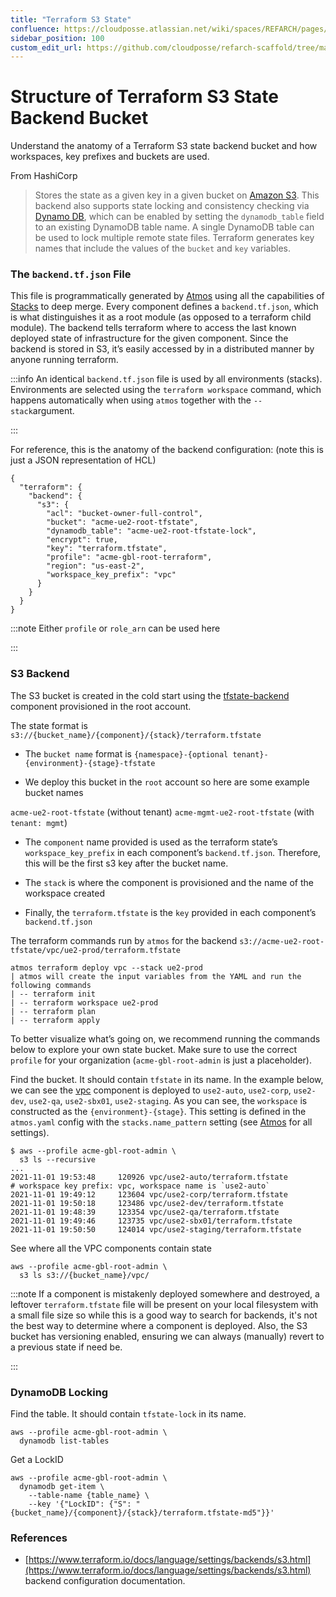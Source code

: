 ```yaml
---
title: "Terraform S3 State"
confluence: https://cloudposse.atlassian.net/wiki/spaces/REFARCH/pages/1191641221/Structure+of+Terraform+S3+State+Backend+Bucket
sidebar_position: 100
custom_edit_url: https://github.com/cloudposse/refarch-scaffold/tree/main/docs/docs/reference/structure-of-terraform-s3-state-backend-bucket.md
---
```


# Structure of Terraform S3 State Backend Bucket

Understand the anatomy of a Terraform S3 state backend bucket and how workspaces, key prefixes and buckets are used.

From HashiCorp

> Stores the state as a given key in a given bucket on [Amazon S3](https://aws.amazon.com/s3/). This backend also
> supports state locking and consistency checking via [Dynamo DB](https://aws.amazon.com/dynamodb/), which can be
> enabled by setting the `dynamodb_table` field to an existing DynamoDB table name. A single DynamoDB table can be used
> to lock multiple remote state files. Terraform generates key names that include the values of the `bucket` and `key`
> variables.

### The `backend.tf.json` File

This file is programmatically generated by [Atmos](/fundamentals/atmos) using all the capabilities of
[Stacks](/fundamentals/stacks) to deep merge. Every component defines a `backend.tf.json`, which is what distinguishes
it as a root module (as opposed to a terraform child module). The backend tells terraform where to access the last known
deployed state of infrastructure for the given component. Since the backend is stored in S3, it’s easily accessed by in
a distributed manner by anyone running terraform.

:::info An identical `backend.tf.json` file is used by all environments (stacks). Environments are selected using the
`terraform workspace` command, which happens automatically when using `atmos` together with the `--stack`argument.

:::

For reference, this is the anatomy of the backend configuration: (note this is just a JSON representation of HCL)

```
{
  "terraform": {
    "backend": {
      "s3": {
        "acl": "bucket-owner-full-control",
        "bucket": "acme-ue2-root-tfstate",
        "dynamodb_table": "acme-ue2-root-tfstate-lock",
        "encrypt": true,
        "key": "terraform.tfstate",
        "profile": "acme-gbl-root-terraform",
        "region": "us-east-2",
        "workspace_key_prefix": "vpc"
      }
    }
  }
}
```

:::note Either `profile` or `role_arn` can be used here

:::

### S3 Backend

The S3 bucket is created in the cold start using the [tfstate-backend](/components/library/aws/tfstate-backend/)
component provisioned in the root account.

The state format is `s3://{bucket_name}/{component}/{stack}/terraform.tfstate`

- The `bucket name` format is `{namespace}-{optional tenant}-{environment}-{stage}-tfstate`

- We deploy this bucket in the `root` account so here are some example bucket names

`acme-ue2-root-tfstate` (without tenant) `acme-mgmt-ue2-root-tfstate` (with `tenant: mgmt`)

- The `component` name provided is used as the terraform state’s `workspace_key_prefix` in each component’s
  `backend.tf.json`. Therefore, this will be the first s3 key after the bucket name.

- The `stack` is where the component is provisioned and the name of the workspace created

- Finally, the `terraform.tfstate` is the `key` provided in each component’s `backend.tf.json`

The terraform commands run by `atmos` for the backend `s3://acme-ue2-root-tfstate/vpc/ue2-prod/terraform.tfstate`

```
atmos terraform deploy vpc --stack ue2-prod
| atmos will create the input variables from the YAML and run the following commands
| -- terraform init
| -- terraform workspace ue2-prod
| -- terraform plan
| -- terraform apply
```

To better visualize what’s going on, we recommend running the commands below to explore your own state bucket. Make sure
to use the correct `profile` for your organization (`acme-gbl-root-admin` is just a placeholder).

Find the bucket. It should contain `tfstate` in its name. In the example below, we can see the
[vpc](/components/library/aws/vpc/) component is deployed to `use2-auto`, `use2-corp`, `use2-dev`, `use2-qa`,
`use2-sbx01`, `use2-staging`. As you can see, the `workspace` is constructed as the `{environment}-{stage}`. This
setting is defined in the `atmos.yaml` config with the `stacks.name_pattern` setting (see [Atmos](/fundamentals/atmos)
for all settings).

```
$ aws --profile acme-gbl-root-admin \
  s3 ls --recursive
...
2021-11-01 19:53:48     120926 vpc/use2-auto/terraform.tfstate        # workspace key prefix: vpc, workspace name is `use2-auto`
2021-11-01 19:49:12     123604 vpc/use2-corp/terraform.tfstate
2021-11-01 19:50:18     123486 vpc/use2-dev/terraform.tfstate
2021-11-01 19:48:39     123354 vpc/use2-qa/terraform.tfstate
2021-11-01 19:49:46     123735 vpc/use2-sbx01/terraform.tfstate
2021-11-01 19:50:50     124014 vpc/use2-staging/terraform.tfstate
```

See where all the VPC components contain state

```
aws --profile acme-gbl-root-admin \
  s3 ls s3://{bucket_name}/vpc/
```

:::note If a component is mistakenly deployed somewhere and destroyed, a leftover `terraform.tfstate` file will be
present on your local filesystem with a small file size so while this is a good way to search for backends, it's not the
best way to determine where a component is deployed. Also, the S3 bucket has versioning enabled, ensuring we can always
(manually) revert to a previous state if need be.

:::

### DynamoDB Locking

Find the table. It should contain `tfstate-lock` in its name.

```
aws --profile acme-gbl-root-admin \
  dynamodb list-tables
```

Get a LockID

```
aws --profile acme-gbl-root-admin \
  dynamodb get-item \
    --table-name {table_name} \
    --key '{"LockID": {"S": "{bucket_name}/{component}/{stack}/terraform.tfstate-md5"}}'
```

### References

- [https://www.terraform.io/docs/language/settings/backends/s3.html](https://www.terraform.io/docs/language/settings/backends/s3.html)
  backend configuration documentation.
